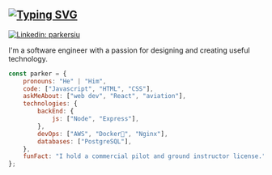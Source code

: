 ## [![Typing SVG](https://readme-typing-svg.demolab.com?font=Roboto&pause=1000&color=1F1F1F&width=435&lines=Hi+%F0%9F%91%8B+I'm+Parker+Siu)](https://git.io/typing-svg)
[![Linkedin: parkersiu](https://img.shields.io/badge/-parkersiu-blue?style=flat-square&logo=Linkedin&logoColor=white&link=https://www.linkedin.com/in/parkersiu/)](https://www.linkedin.com/in/parkersiu/)

I'm a software engineer with a passion for designing and creating useful technology.

```javascript
const parker = {
    pronouns: "He" | "Him",
    code: ["Javascript", "HTML", "CSS"],
    askMeAbout: ["web dev", "React", "aviation"],
    technologies: {
        backEnd: {
            js: ["Node", "Express"],
        },
        devOps: ["AWS", "Docker🐳", "Nginx"],
        databases: ["PostgreSQL"],
    },
    funFact: "I hold a commercial pilot and ground instructor license."
};
```

<!--
**parkersiu/parkersiu** is a ✨ _special_ ✨ repository because its `README.md` (this file) appears on your GitHub profile.

Here are some ideas to get you started:

- 🔭 I’m currently working on ...
- 🌱 I’m currently learning ...
- 👯 I’m looking to collaborate on ...
- 🤔 I’m looking for help with ...
- 💬 Ask me about ...
- 📫 How to reach me: ...
- 😄 Pronouns: ...
- ⚡ Fun fact: ...
-->
